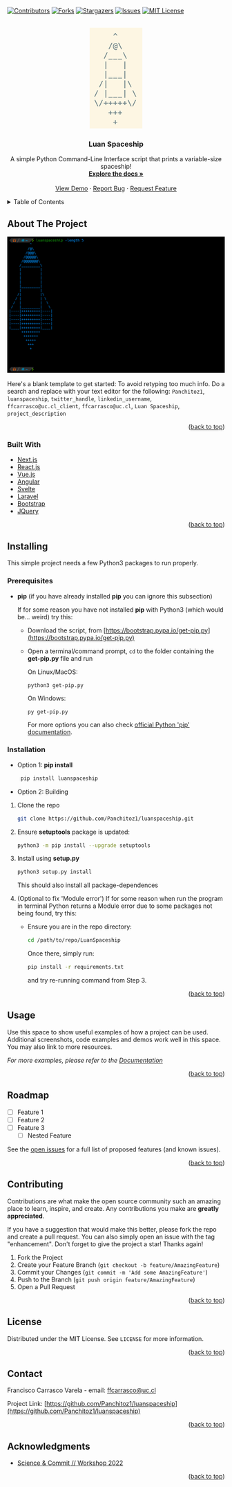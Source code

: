 <div id="top"></div>
<!--
*** Thanks for checking out the Best-README-Template. If you have a suggestion
*** that would make this better, please fork the repo and create a pull request
*** or simply open an issue with the tag "enhancement".
*** Don't forget to give the project a star!
*** Thanks again! Now go create something AMAZING! :D
-->



<!-- PROJECT SHIELDS -->
<!--
*** I'm using markdown "reference style" links for readability.
*** Reference links are enclosed in brackets [ ] instead of parentheses ( ).
*** See the bottom of this document for the declaration of the reference variables
*** for contributors-url, forks-url, etc. This is an optional, concise syntax you may use.
*** https://www.markdownguide.org/basic-syntax/#reference-style-links
-->
[![Contributors][contributors-shield]][contributors-url]
[![Forks][forks-shield]][forks-url]
[![Stargazers][stars-shield]][stars-url]
[![Issues][issues-shield]][issues-url]
[![MIT License][license-shield]][license-url]




<!-- PROJECT LOGO -->
<br />
<div align="center">
  <a href="https://github.com/Panchitoz1/luanspaceship">
    <img src="images/logo.png" alt="Logo" width="122" height="233">
  </a>



<h3 align="center">Luan Spaceship</h3>

  <p align="center">
    A simple Python Command-Line Interface script that prints a variable-size spaceship!
    <br />
    <a href="https://github.com/Panchitoz1/luanspaceship"><strong>Explore the docs »</strong></a>
    <br />
    <br />
    <a href="https://github.com/Panchitoz1/luanspaceship">View Demo</a>
    ·
    <a href="https://github.com/Panchitoz1/luanspaceship/issues">Report Bug</a>
    ·
    <a href="https://github.com/Panchitoz1/luanspaceship/issues">Request Feature</a>
  </p>
</div>



<!-- TABLE OF CONTENTS -->
<details>
  <summary>Table of Contents</summary>
  <ol>
    <li>
      <a href="#about-the-project">About The Project</a>
      <ul>
        <li><a href="#built-with">Built With</a></li>
      </ul>
    </li>
    <li>
      <a href="#getting-started">Getting Started</a>
      <ul>
        <li><a href="#prerequisites">Prerequisites</a></li>
        <li><a href="#installation">Installation</a></li>
      </ul>
    </li>
    <li><a href="#usage">Usage</a></li>
    <li><a href="#roadmap">Roadmap</a></li>
    <li><a href="#contributing">Contributing</a></li>
    <li><a href="#license">License</a></li>
    <li><a href="#contact">Contact</a></li>
    <li><a href="#acknowledgments">Acknowledgments</a></li>
  </ol>
</details>



<!-- ABOUT THE PROJECT -->
## About The Project

[![Product Name Screen Shot][product-screenshot]](https://example.com)

Here's a blank template to get started: To avoid retyping too much info. Do a search and replace with your text editor for the following: `Panchitoz1`, `luanspaceship`, `twitter_handle`, `linkedin_username`, `ffcarrasco@uc.cl_client`, `ffcarrasco@uc.cl`, `Luan Spaceship`, `project_description`

<p align="right">(<a href="#top">back to top</a>)</p>



### Built With

* [Next.js](https://nextjs.org/)
* [React.js](https://reactjs.org/)
* [Vue.js](https://vuejs.org/)
* [Angular](https://angular.io/)
* [Svelte](https://svelte.dev/)
* [Laravel](https://laravel.com)
* [Bootstrap](https://getbootstrap.com)
* [JQuery](https://jquery.com)

<p align="right">(<a href="#top">back to top</a>)</p>



<!-- GETTING STARTED -->
## Installing


This simple project needs a few Python3 packages to run properly.

### Prerequisites


* <b>pip</b> (if you have already installed <b>pip</b> you can ignore this subsection) 

  If for some reason you have not installed <b>pip</b> with Python3 (which would be... weird) try this: 
  
  - Download the script, from [https://bootstrap.pypa.io/get-pip.py](https://bootstrap.pypa.io/get-pip.py)

  - Open a terminal/command prompt, `cd` to the folder containing the <b>get-pip.py</b> file and run

    On Linux/MacOS:
    ```
    python3 get-pip.py
    ```
    On Windows:
      ```
      py get-pip.py
      ```
    
    For more options you can also check [official Python 'pip' documentation](https://pip.pypa.io/en/stable/installation/).


### Installation

* Option 1: <b>pip install</b>
  ```sh
   pip install luanspaceship
   ```
  
* Option 2: Building
1. Clone the repo
   ```sh
   git clone https://github.com/Panchitoz1/luanspaceship.git
   ```
2. Ensure <b>setuptools</b> package is updated: 
    ```sh
    python3 -m pip install --upgrade setuptools
    ```
3. Install using <b>setup.py</b>
   ```sh
   python3 setup.py install
   ```
   This should also install all package-dependences
   
4. (Optional to fix 'Module error') If for some reason when run the program in terminal Python returns a Module error due to some packages not being found, try this:

    - Ensure you are in the repo directory:
       ```sh
       cd /path/to/repo/LuanSpaceship
       ```

       Once there, simply run:
        ```sh
        pip install -r requirements.txt
        ```
      and try re-running command from Step 3.

<p align="right">(<a href="#top">back to top</a>)</p>



<!-- USAGE EXAMPLES -->
## Usage

Use this space to show useful examples of how a project can be used. Additional screenshots, code examples and demos work well in this space. You may also link to more resources.

_For more examples, please refer to the [Documentation](https://example.com)_

<p align="right">(<a href="#top">back to top</a>)</p>



<!-- ROADMAP -->
## Roadmap

- [ ] Feature 1
- [ ] Feature 2
- [ ] Feature 3
    - [ ] Nested Feature

See the [open issues](https://github.com/Panchitoz1/luanspaceship/issues) for a full list of proposed features (and known issues).

<p align="right">(<a href="#top">back to top</a>)</p>



<!-- CONTRIBUTING -->
## Contributing

Contributions are what make the open source community such an amazing place to learn, inspire, and create. Any contributions you make are **greatly appreciated**.

If you have a suggestion that would make this better, please fork the repo and create a pull request. You can also simply open an issue with the tag "enhancement".
Don't forget to give the project a star! Thanks again!

1. Fork the Project
2. Create your Feature Branch (`git checkout -b feature/AmazingFeature`)
3. Commit your Changes (`git commit -m 'Add some AmazingFeature'`)
4. Push to the Branch (`git push origin feature/AmazingFeature`)
5. Open a Pull Request

<p align="right">(<a href="#top">back to top</a>)</p>



<!-- LICENSE -->
## License

Distributed under the MIT License. See `LICENSE` for more information.

<p align="right">(<a href="#top">back to top</a>)</p>



<!-- CONTACT -->
## Contact

Francisco Carrasco Varela - email: ffcarrasco@uc.cl

Project Link: [https://github.com/Panchitoz1/luanspaceship](https://github.com/Panchitoz1/luanspaceship)

<p align="right">(<a href="#top">back to top</a>)</p>



<!-- ACKNOWLEDGMENTS -->
## Acknowledgments

* [Science & Commit // Workshop 2022](https://github.com/Science-and-Commit/Workshop_2022)

<p align="right">(<a href="#top">back to top</a>)</p>



<!-- MARKDOWN LINKS & IMAGES -->
<!-- https://www.markdownguide.org/basic-syntax/#reference-style-links -->
[contributors-shield]: https://img.shields.io/github/contributors/Panchitoz1/luanspaceship.svg?style=for-the-badge
[contributors-url]: https://github.com/Panchitoz1/luanspaceship/graphs/contributors
[forks-shield]: https://img.shields.io/github/forks/Panchitoz1/luanspaceship.svg?style=for-the-badge
[forks-url]: https://github.com/Panchitoz1/luanspaceship/network/members
[stars-shield]: https://img.shields.io/github/stars/Panchitoz1/luanspaceship.svg?style=for-the-badge
[stars-url]: https://github.com/Panchitoz1/luanspaceship/stargazers
[issues-shield]: https://img.shields.io/github/issues/Panchitoz1/luanspaceship.svg?style=for-the-badge
[issues-url]: https://github.com/Panchitoz1/luanspaceship/issues
[license-shield]: https://img.shields.io/github/license/Panchitoz1/luanspaceship.svg?style=for-the-badge
[license-url]: https://github.com/Panchitoz1/luanspaceship/blob/master/LICENSE.txt
[linkedin-shield]: https://img.shields.io/badge/-LinkedIn-black.svg?style=for-the-badge&logo=linkedin&colorB=555
[linkedin-url]: https://linkedin.com/in/linkedin_username
[product-screenshot]: images/screenshot.png
